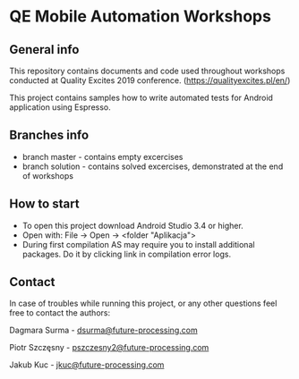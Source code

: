 # QE Mobile Automation Workshops

## General info

This repository contains documents and code used throughout workshops conducted at Quality Excites 2019 conference. (https://qualityexcites.pl/en/)

This project contains samples how to write automated tests for Android application using Espresso.

## Branches info
- branch master - contains empty excercises
- branch solution - contains solved excercises, demonstrated at the end of workshops

## How to start

- To open this project download Android Studio 3.4 or higher. 
- Open with: File -> Open -> <folder "Aplikacja">
- During first compilation AS may require you to install additional packages. Do it by clicking link in compilation error logs.

## Contact

In case of troubles while running this project, or any other questions feel free to contact the authors:

Dagmara Surma - dsurma@future-processing.com

Piotr Szczęsny - pszczesny2@future-processing.com

Jakub Kuc - jkuc@future-processing.com
